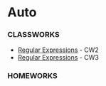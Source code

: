# Auto
<h3>CLASSWORKS</h3>
<ul>
  <li><a href="https://feyzanursaka.github.io/Auto/CW2.png" rel="nofollow">Regular Expressions</a> - CW2</li>
  <li><a href="https://feyzanursaka.github.io/Auto/CW3.html" rel="nofollow">Regular Expressions</a> - CW3</li>
</ul>
<h3>HOMEWORKS</h3>
